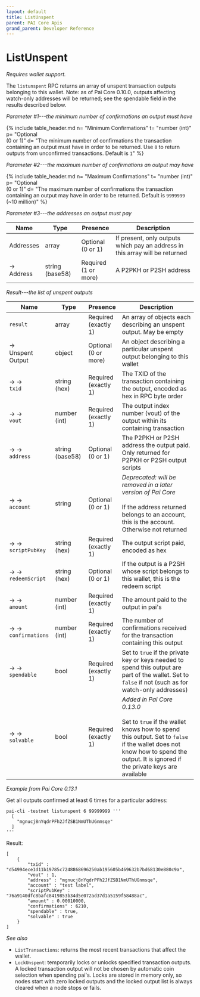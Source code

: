 ```yaml
---
layout: default
title: ListUnspent
parent: PAI Core Apis
grand_parent: Developer Reference
---
```


ListUnspent
========================

*Requires wallet support.*

The `listunspent` RPC returns an array of unspent transaction outputs belonging to this wallet. Note: as of Pai Core 0.10.0, outputs affecting watch-only addresses will be returned; see the spendable field in the results described below.

*Parameter #1---the minimum number of confirmations an output must have*

{% include table_header.md
  n= "Minimum Confirmations"
  t= "number (int)"
  p= "Optional<br>(0 or 1)"
  d= "The minimum number of confirmations the transaction containing an output must have in order to be returned.  Use `0` to return outputs from unconfirmed transactions. Default is `1`"
%}

*Parameter #2---the maximum number of confirmations an output may have*

{% include table_header.md
  n= "Maximum Confirmations"
  t= "number (int)"
  p= "Optional<br>(0 or 1)"
  d= "The maximum number of confirmations the transaction containing an output may have in order to be returned.  Default is `9999999` (~10 million)"
%}

*Parameter #3---the addresses an output must pay*

| Name | Type      | Presence            | Description
|------|-----------|---------------------|-------------
| Addresses  | array | Optional<br>(0 or 1) | If present, only outputs which pay an address in this array will be returned
| →<br>Address | string (base58) | Required<br>(1 or more) | A P2PKH or P2SH address


*Result---the list of unspent outputs*

| Name | Type      | Presence            | Description
|------|-----------|---------------------|-------------
| `result`  | array | Required<br>(exactly 1) | An array of objects each describing an unspent output.  May be empty
| →<br>Unspent Output | object | Optional<br>(0 or more) | An object describing a particular unspent output belonging to this wallet
| → →<br>`txid` | string (hex) | Required<br>(exactly 1) | The TXID of the transaction containing the output, encoded as hex in RPC byte order
| → →<br>`vout` | number (int) | Required<br>(exactly 1) | The output index number (vout) of the output within its containing transaction
| → →<br>`address` | string (base58) | Optional<br>(0 or 1) | The P2PKH or P2SH address the output paid.  Only returned for P2PKH or P2SH output scripts
| → →<br>`account` | string | Optional<br>(0 or 1) | *Deprecated: will be removed in a later version of Pai Core*<br><br>If the address returned belongs to an account, this is the account.  Otherwise not returned
| → →<br>`scriptPubKey` | string (hex) | Required<br>(exactly 1) | The output script paid, encoded as hex
| → →<br>`redeemScript` | string (hex) | Optional<br>(0 or 1) | If the output is a P2SH whose script belongs to this wallet, this is the redeem script
| → →<br>`amount` | number (int) | Required<br>(exactly 1) | The amount paid to the output in pai's
| → →<br>`confirmations` | number (int) | Required<br>(exactly 1) | The number of confirmations received for the transaction containing this output
| → →<br>`spendable` | bool | Required<br>(exactly 1) | Set to `true` if the private key or keys needed to spend this output are part of the wallet.  Set to `false` if not (such as for watch-only addresses)
| → →<br>`solvable` | bool | Required<br>(exactly 1) | *Added in Pai Core 0.13.0*<br><br>Set to `true` if the wallet knows how to spend this output.  Set to `false` if the wallet does not know how to spend the output.  It is ignored if the private keys are available


*Example from Pai Core 0.13.1*

Get all outputs confirmed at least 6 times for a particular
address:

```
pai-cli -testnet listunspent 6 99999999 '''
  [
    "mgnucj8nYqdrPFh2JfZSB1NmUThUGnmsqe"
  ]
'''
```

Result:

```
[
    {
        "txid" : "d54994ece1d11b19785c7248868696250ab195605b469632b7bd68130e880c9a",
        "vout" : 1,
        "address" : "mgnucj8nYqdrPFh2JfZSB1NmUThUGnmsqe",
        "account" : "test label",
        "scriptPubKey" : "76a9140dfc8bafc8419853b34d5e072ad37d1a5159f58488ac",
        "amount" : 0.00010000,
        "confirmations" : 6210,
        "spendable" : true,
        "solvable" : true
    }
]
```

*See also*

* `ListTransactions`: returns the most recent transactions that affect the wallet.
* `LockUnspent`: temporarily locks or unlocks specified transaction outputs. A locked transaction output will not be chosen by automatic coin selection when spending pai's. Locks are stored in memory only, so nodes start with zero locked outputs and the locked output list is always cleared when a node stops or fails.
